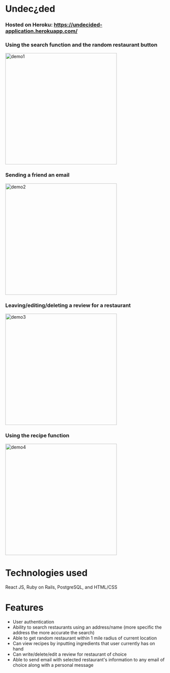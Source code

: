 # Undec¿ded
### Hosted on Heroku: https://undecided-application.herokuapp.com/

### Using the search function and the random restaurant button
<img height="350px" src="https://media.giphy.com/media/9ATuiS6bB38NEKC5V0/giphy.gif" alt="demo1">

### Sending a friend an email
<img height="350px" src="https://media.giphy.com/media/g0BwfzJqKNlYRFhtYH/giphy.gif" alt="demo2">

### Leaving/editing/deleting a review for a restaurant
<img height="350px" src="https://media.giphy.com/media/qRPz7RIMVkWMs16uKj/giphy.gif" alt="demo3">

### Using the recipe function
<img height="350px" src="https://media.giphy.com/media/yyMO7zQHewepSpWKh8/giphy.gif" alt="demo4">

# Technologies used

React JS, Ruby on Rails, PostgreSQL, and HTML/CSS

# Features

- User authentication
- Ability to search restaurants using an address/name (more specific the address the more accurate the search)
- Able to get random restaurant within 1 mile radius of current location
- Can view recipes by inputting ingredients that user currently has on hand
- Can write/delete/edit a review for restaurant of choice
- Able to send email with selected restaurant's information to any email of choice along with a personal message
